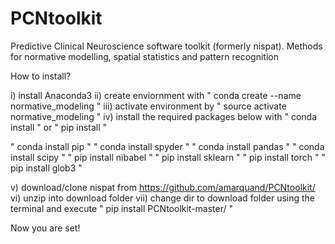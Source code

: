 # PCNtoolkit
Predictive Clinical Neuroscience software toolkit (formerly nispat). Methods for normative modelling, spatial statistics and pattern recognition 

How to install?

i) install Anaconda3 ii) create enviornment with " conda create --name normative_modeling " iii) activate environment by " source activate normative_modeling " iv) install the required packages below with " conda install " or " pip install "

" conda install pip " " conda install spyder " " conda install pandas " " conda install scipy " " pip install nibabel " " pip install sklearn " " pip install torch " " pip install glob3 "

v) download/clone nispat from https://github.com/amarquand/PCNtoolkit/ vi) unzip into download folder vii) change dir to download folder using the terminal and execute " pip install PCNtoolkit-master/ "

Now you are set!
